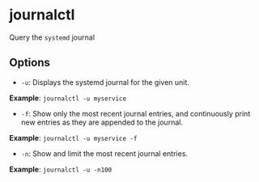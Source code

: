 # journalctl

Query the `systemd` journal

## Options
- `-u`: Displays the systemd journal for the given unit.

**Example**: `journalctl -u myservice`

- `-f`: Show only the most recent journal entries, and continuously print new entries as they are appended to the journal.

**Example**: `journalctl -u myservice -f`

- `-n`: Show and limit the most recent journal entries.

**Example**: `journalctl -u -n100`

